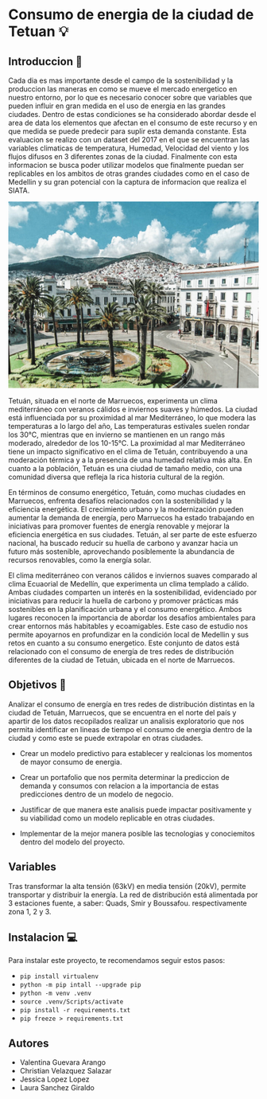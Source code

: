 # Consumo de energia de la ciudad de Tetuan 💡

## Introduccion 🔎
Cada dia es mas importante desde el campo de la sostenibilidad y la produccion las maneras en como se mueve el mercado energetico en nuestro entorno, por lo que es necesario conocer sobre que variables que pueden influir en gran medida en el uso de energia en las grandes ciudades. Dentro de estas condiciones se ha considerado abordar desde el area de data los elementos que afectan en el consumo de este recurso y en que medida se puede predecir para suplir esta demanda constante. Esta evaluacion se realizo con un dataset del 2017 en el que se encuentran las variables climaticas de temperatura, Humedad, Velocidad del viento y los flujos difusos en 3 diferentes zonas de la ciudad. Finalmente con esta informacion se busca poder utilizar modelos que finalmente puedan ser replicables en los ambitos de otras grandes ciudades como en el caso de Medellin y su gran potencial con la captura de informacion que realiza el SIATA.

![Tetouan](img/tetouan-city.jpg)

Tetuán, situada en el norte de Marruecos, experimenta un clima mediterráneo con veranos cálidos e inviernos suaves y húmedos. La ciudad está influenciada por su proximidad al mar Mediterráneo, lo que modera las temperaturas a lo largo del año, Las temperaturas estivales suelen rondar los 30°C, mientras que en invierno se mantienen en un rango más moderado, alrededor de los 10-15°C. La proximidad al mar Mediterráneo tiene un impacto significativo en el clima de Tetuán, contribuyendo a una moderación térmica y a la presencia de una humedad relativa más alta. En cuanto a la población, Tetuán es una ciudad de tamaño medio, con una comunidad diversa que refleja la rica historia cultural de la región.

En términos de consumo energético, Tetuán, como muchas ciudades en Marruecos, enfrenta desafíos relacionados con la sostenibilidad y la eficiencia energética. El crecimiento urbano y la modernización pueden aumentar la demanda de energía, pero Marruecos ha estado trabajando en iniciativas para promover fuentes de energía renovable y mejorar la eficiencia energética en sus ciudades. Tetuán, al ser parte de este esfuerzo nacional, ha buscado reducir su huella de carbono y avanzar hacia un futuro más sostenible, aprovechando posiblemente la abundancia de recursos renovables, como la energía solar.

El clima mediterráneo con veranos cálidos e inviernos suaves comparado al clima Ecuaorial de Medellín, que experimenta un clima templado a cálido. Ambas ciudades comparten un interés en la sostenibilidad, evidenciado por iniciativas para reducir la huella de carbono y promover prácticas más sostenibles en la planificación urbana y el consumo energético. Ambos lugares reconocen la importancia de abordar los desafíos ambientales para crear entornos más habitables y ecoamigables. Este caso de estudio nos permite apoyarnos en profundizar en la condición local de Medellin y sus retos en cuanto a su consumo energetico. Este conjunto de datos está relacionado con el consumo de energía de tres redes de distribución diferentes de la ciudad de Tetuán, ubicada en el norte de Marruecos.

## Objetivos 🔬
Analizar el consumo de energía en tres redes de distribución distintas en la ciudad de Tetuán, Marruecos, que se encuentra en el norte del país y apartir de los datos recopilados realizar un analisis exploratorio que nos permita identificar en lineas de tiempo el consumo de energia dentro de la ciudad y como este se puede extrapolar en otras ciudades.

- Crear un modelo predictivo para establecer y realcionas los momentos de mayor consumo de energia.

- Crear un portafolio que nos permita determinar la prediccion de demanda y consumos con relacion a la importancia de estas predicciones dentro de un modelo de negocio.

- Justificar de que manera este analisis puede impactar positivamente y su viabilidad como un modelo replicable en otras ciudades.

- Implementar de la mejor manera posible las tecnologias y conociemitos dentro del modelo del proyecto.

## Variables
Tras transformar la alta tensión (63kV) en media tensión (20kV), permite transportar y distribuir la energía. La red de distribución está alimentada por 3 estaciones fuente, a saber: Quads, Smir y Boussafou. respectivamente zona 1, 2 y 3.

## Instalacion 💻
Para instalar este proyecto, te recomendamos seguir estos pasos:
* `pip install virtualenv`
* `python -m pip intall --upgrade pip`
* `python -m venv .venv`
* `source .venv/Scripts/activate`
* `pip install -r requirements.txt`
* `pip freeze > requirements.txt`

## Autores
* Valentina Guevara Arango
* Christian Velazquez Salazar
* Jessica Lopez Lopez
* Laura Sanchez Giraldo